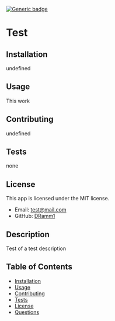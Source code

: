
  [![Generic badge](https://img.shields.io/badge/license-MIT-blue.svg)](https://opensource.org/licenses/MIT)
  # Test
  ## Installation
  undefined
  ## Usage
  This work
  ## Contributing
  undefined
  ## Tests
  none
  ## License
  This app is licensed under the MIT license.
  * Email: 
  [test@mail.com](mailto:test@mail.com)
  * GitHub: [DRamm1](https://github.com/DRamm1)
  ## Description
  Test of a test description
  ## Table of Contents
  * [Installation](#installation)
  * [Usage](#usage)
  * [Contributing](#contributing)
  * [Tests](#tests)
  * [License](#license)
  * [Questions](#questions)
  